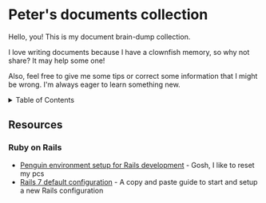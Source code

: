 # Peter's documents collection

Hello, you! This is my document brain-dump collection.

I love writing documents because I have a clownfish memory, so why not share? It may help some one!

Also, feel free to give me some tips or correct some information that I might be wrong. I'm always eager to learn something new.


<details>
  <summary>Table of Contents</summary>
  <ol>
    <li>
      <a href="#ruby-on-rails">Ruby on Rails</a>
    </li>
  </ol>
</details>

## Resources

### Ruby on Rails

- [Penguin environment setup for Rails development](https://github.com/PeterDev-89/peter-docs-collection/blob/main/penguin_rails_develop_environment.md) - Gosh, I like to reset my pcs
- [Rails 7 default configuration](https://github.com/PeterDev-89/peter-docs-collection/blob/main/rail_default_config.md) - A copy and paste guide to start and setup a new Rails configuration
